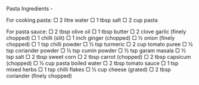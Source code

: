 Pasta Ingredients -

For cooking pasta:
▢ 2 litre water
▢ 1 tbsp salt
▢ 2 cup pasta

For pasta sauce:
▢ 2 tbsp olive oil
▢ 1 tbsp butter
▢ 2 clove garlic (finely chopped)
▢ 1 chilli (slit)
▢ 1 inch ginger (chopped)
▢ ½ onion (finely chopped)
▢ 1 tsp chilli powder
▢ ½ tsp turmeric
▢ 2 cup tomato puree
▢ ½ tsp coriander powder
▢ ½ tsp cumin powder
▢ ½ tsp garam masala
▢ ½ tsp salt
▢ 2 tbsp sweet corn
▢ 2 tbsp carrot (chopped)
▢ 2 tbsp capsicum (chopped)
▢ ½ cup pasta boiled water
▢ 2 tbsp tomato sauce
▢ 1 tsp mixed herbs
▢ 1 tsp chilli flakes
▢ ½ cup cheese (grated)
▢ 2 tbsp coriander (finely chopped)